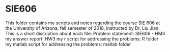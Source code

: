 # SIE606
This folder contains my scripts and notes regarding the course SIE 606 at the University of Arizona,
fall semester of 2018, instructed by Dr. 	Liu Jian.
This is a short discription about each file:
Problem statement:  SIE606 - HM3
my answer report:   HW3
my r script for addressing the problems:    R folder
my matlab script for addressing the problems:    matlab folder
